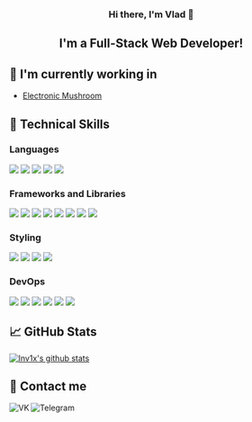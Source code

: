 <h3 align="center">
Hi there, I'm Vlad 👋 
</h3> 

<h2 align="center">
I'm a Full-Stack Web Developer!
</h2> 

## 🔭 I'm currently working in

- [Electronic Mushroom](https://em.studio)

## 💼 Technical Skills

### Languages
![](https://img.shields.io/badge/-Typescript-3178C6?logo=typescript&logoColor=white&style=for-the-badge)
![](https://img.shields.io/badge/-Javascript-F7DF1E?logo=javascript&logoColor=white&style=for-the-badge)
![](https://img.shields.io/badge/-C_Sharp-239120?logo=csharp&logoColor=white&style=for-the-badge)
![](https://img.shields.io/badge/-Python-3776AB?logo=python&logoColor=white&style=for-the-badge)
![](https://img.shields.io/badge/-Kotlin-7F52FF?logo=kotlin&logoColor=white&style=for-the-badge)

### Frameworks and Libraries
![](https://img.shields.io/badge/-ASP.NET_Core-512BD4?logo=.net&logoColor=white&style=for-the-badge)
![](https://img.shields.io/badge/-React-61DAFB?logo=react&logoColor=white&style=for-the-badge)
![](https://img.shields.io/badge/-Django-092E20?logo=django&logoColor=white&style=for-the-badge)
![](https://img.shields.io/badge/-Spring-6DB33F?logo=spring&logoColor=white&style=for-the-badge)
![](https://img.shields.io/badge/-Svelte-FF3E00?logo=svelte&logoColor=white&style=for-the-badge)
![](https://img.shields.io/badge/-Vue-41B883?logo=vue.js&logoColor=white&style=for-the-badge)
![](https://img.shields.io/badge/-Solid-2C4F7C?logo=solid&logoColor=white&style=for-the-badge)
![](https://img.shields.io/badge/-Astro-FF5D01?logo=astro&logoColor=white&style=for-the-badge)

### Styling
![](https://img.shields.io/badge/-Tailwind_CSS-06B6D4?logo=tailwindcss&logoColor=white&style=for-the-badge)
![](https://img.shields.io/badge/-MUI-007FFF?logo=mui&logoColor=white&style=for-the-badge)
![](https://img.shields.io/badge/-Sass-CC6699?logo=sass&logoColor=white&style=for-the-badge)
![](https://img.shields.io/badge/-Bootstrap-7952B3?logo=bootstrap&logoColor=white&style=for-the-badge)

### DevOps
![](https://img.shields.io/badge/-Docker-2496ED?logo=docker&logoColor=white&style=for-the-badge)
![](https://img.shields.io/badge/-Kubernetes-3970E4?logo=kubernetes&logoColor=white&style=for-the-badge)
![](https://img.shields.io/badge/-Nginx-009639?logo=nginx&logoColor=white&style=for-the-badge)
![](https://img.shields.io/badge/-Yandex.Cloud-5282FF?logo=yandexcloud&logoColor=white&style=for-the-badge)
![](https://img.shields.io/badge/-Gitlab-FC6D26?logo=gitlab&logoColor=white&style=for-the-badge)
![](https://img.shields.io/badge/-Github_Actions-2088FF?logo=githubactions&logoColor=white&style=for-the-badge)


## 📈 GitHub Stats 

[![Inv1x's github stats](https://github-readme-stats.vercel.app/api?username=Inv1x&theme=dark&rank_icon=github)](https://github.com/Inv1x)

## 🤝 Contact me
<a href="https://vk.com/inv1x"><img align="left" src="https://img.shields.io/badge/-VK-0077FF?logo=vk&logoColor=white&style=for-the-badge" alt="VK"/></a>
<a href="https://t.me/inv1xx"><img align="left" src="https://img.shields.io/badge/-Telegram-27A7E7?logo=telegram&logoColor=white&style=for-the-badge" alt="Telegram" /></a>
